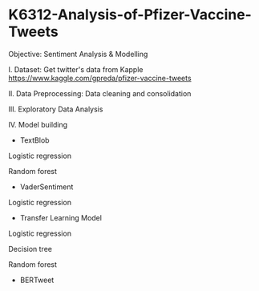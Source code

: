 # K6312-Analysis-of-Pfizer-Vaccine-Tweets

Objective: Sentiment Analysis & Modelling

I. Dataset: Get twitter's data from Kapple
https://www.kaggle.com/gpreda/pfizer-vaccine-tweets

II. Data Preprocessing: Data cleaning and consolidation

III. Exploratory Data Analysis

IV. Model building
*  TextBlob

 Logistic regression
 
 Random forest

*  VaderSentiment

 Logistic regression

* Transfer Learning Model

 Logistic regression
 
 Decision tree
 
 Random forest

* BERTweet
 
